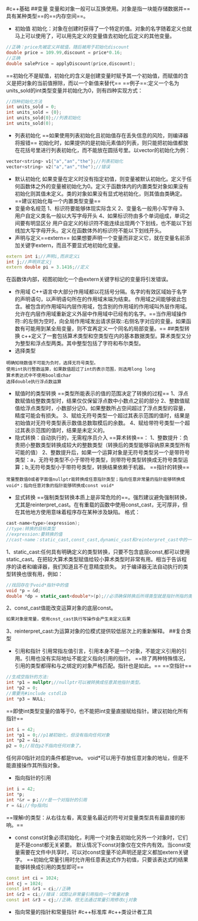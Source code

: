 #c++基础
##变量
变量和对象一般可以互换使用。对象是指一块能存储数据并==具有某种类型==的==内存空间==。
- 初始值
初始化：对象在创建时获得了一个特定的值。对象的名字随着定义也就马上可以使用了，可以用先定义的变量值去初始化后定义的其他变量。
```c++
//正确：price先被定义并赋值，随后被用于初始化discount
double price = 109.99,discount = price*0.16;
//正确
double salePrice = applyDiscount(price,discount);
```
==初始化不是赋值，初始化的含义是创建变量时赋予其一个初始值，而赋值的含义是把对象的当前值擦除，而以一个新值来替代==
==例子==:定义一个名为units_sold的int类型变量并初始化为0，则有四种实现方式：
```c++
//四种初始化方法
int units_sold = 0;
int units_sold = {0};
int units_sold{0};//列表初始化
int units_sold(0);
```
- 列表初始化
==如果使用列表初始化且初始值存在丢失信息的风险，则编译器将报错==
初始化时，如果提供的是初始元素值的列表，则只能把初始值都放在花括号里进行列表初始化，而不能放在圆括号里。以vector的初始化为例：
```c++
vector<string> v1{"a","an","the"};//列表初始化
vector<string> v2("a","an","the");//错误
```
- 默认初始化
如果变量在定义时没有指定初值，则变量被默认初始化。定义于任何函数体之外的变量被初始化为0。定义于函数体内的内置类型对象如果没有初始化则其值未定义。类的对象如果没有显式地初始化，则其值由类确定。
==建议初始化每一个内置类型变量==
- 变量命名规范
1、标识符要能够体现实际含义
2、变量名一般用小写字母
3、用户自定义类名一般以大写字母开头
4、如果标识符由多个单词组成，单词之间要有明显区分
用户自定义的标识符不能连续出现两个下划线，也不能以下划线加大写字母开头。定义在函数体外的标识符不能以下划线开头。
- 声明与定义==extern==
如果想要声明一个变量而非定义它，就在变量名前添加关键字extern，而且不要显式地初始化变量。
```c++
extern int i;//声明i,而非定义i
int j;//声明并定义j
extern double pi = 3.1416;//定义
```
在函数体内部，视图初始化一个由extern关键字标记的变量将引发错误。
- 作用域
C++语言中大部分作用域都以花括号分隔。名字的有效区域始于名字的声明语句，以声明语句所在的作用域末端为结束。
作用域之间能够彼此包含。被包含的作用域叫内层作用域，包含别的作用域的作用域叫外层作用域。允许在内层作用域重新定义外层中作用域中已经有的名字。==当作用域操作符::的左侧为空时，向全局作用域发出请求获取::右侧名字对应的变量。如果函数有可能用到某全局变量，则不宜再定义一个同名的局部变量。==
##类型转换
c++定义了一套包括算术类型和空类型在内的基本数据类型。算术类型又分为整型和浮点型两类。其中整型包括了字符和布尔类型。
- 选择类型
```
明确知晓数值不可能为负时，选择无符号类型。
使用int执行整数运算，如果数值超过了int的表示范围，则选用long long
算术表达式中不使用bool或char
选择double执行浮点数运算
```
- 赋值时的类型转换
==类型所能表示的值的范围决定了转换的过程==
1、浮点数赋值给整数类型时，结果仅仅保留浮点数中小数点之前的部分
2、整数值赋值给浮点类型时，小数部分记0。如果整数所占空间超过了浮点类型的容量，精度可能会有损失。
3、赋给无符号类型一个超过其表示范围的值时，结果是初始值对无符号类型表示数值总数取模后的余数。
4、赋给带符号类型一个超过其表示范围的值时，结果是未定义的。
- 隐式转换：自动执行的，无需程序员介入
==算术转换==：
1、整数提升：负责把小整数类型转换成较大的整数类型（转换后的类型能够容纳原来类型所有可能的值）
2、整数提升后，如果一个运算对象是无符号类型另一个是带符号类型：a，无符号类型不小于带符号类型，则带符号类型转换成无符号类型运算；b,无符号类型小于带符号类型，转换结果依赖于机器。
==指针的转换==
```
常量整数值0或者字面值nullptr能转换成任意指针类型；指向任意非常量的指针能够转换成void*；指向任意对象的指针能够转换成const void*
```
- 显式转换
==强制类型转换本质上是非常危险的==。强烈建议避免强制转换，尤其是reinterpret_cast。在有重载的函数中使用const_cast，无可厚非，但在其他地方使用意味着程序存在某种涉及缺陷。
格式：
```c++
cast-name<type>(expression);
//type:转换的目标类型
//expression:要转换的值
//cast-name：static_cast,const_cast,dynamic_cast和reinterpret_cast中的一种。
```
1、static_cast:任何具有明确定义的类型转换，只要不包含底层const,都可以使用static_cast。在把较大算术类型赋值给较小算术类型时非常有用。相当于告诉程序的读者和编译器，我们知道且不在意精度损失。
对于编译器无法自动执行的类型转换也很有用，例如：
```c++
//找回存在于void*指针中的值
void *p = &d;
double *dp = static_cast<double*>(p);//必须确保转换后所得类型就是指针所指的类型，一旦不符将产生未定义后果。
```
2、const_cast值能改变运算对象的底层const。
```c++
如果对象是常量，使用cnst_cast执行写操作会产生未定义后果
```
3、reinterpret_cast:为运算对象的位模式提供较低层次上的重新解释。
##复合类型
- 引用和指针
引用常指左值引言，引用本身不是一个对象，不能定义引用的引用。引用也没有实际地址不能定义指向引用的指针。
==除了两种特殊情况，引用的类型都得和与之绑定的对象严格匹配。指针也是如此。==
==空指针==
```c++
//生成空指针的方法:
int *p1 = nullptr;//nullptr可以被转换成任意其他指针类型。
int *p2 = 0;
//需要先#include cstdlib
int *p3 = NULL; 
```
==即使int类型变量的值等于0，也不能把int变量直接赋给指针。建议初始化所有指针==
```c++
int i = 42;
int *p1 = 0;//p1被初始化，但没有指向任何对象
int *p2 = &i;
p2 = 0;//现在p2不指向任何对象了。
```
任何非0指针对应的条件都是true。
void*可以用于存放任意对象的地址，但是不能直接操作其所指对象。
- 指向指针的引用
```c++
int i = 42;
int *p;
int *&r = p；//r是一个对指针的引用
r = &i;//令p指向i
```
==理解r的类型：从右往左看，离变量名最近的符号对变量类型具有最直接的影响。==
- const
const对象必须初始化，利用一个对象去初始化另外一个对象时，它们是不是const都无关紧要。
默认情况下const对象仅在文件内有效。当const变量需要在文件中共享时，可以对const变量不论声明还是定义都加extern关键字。
==初始化常量引用时允许用任意表达式作为初值，只要该表达式的结果能够转换成引用的类型即可==
```c++
const int ci = 1024;
int cj = 1024;
const int &r1 = ci;//正确
int &r2 = ci;//错误：试图让非常量引用指向一个常量对象
const int &r3 = cj;//正确，但无法通过常量引用修改cj对象
```
- 指向常量的指针和常量指针
#c++标准库
#c++类设计者工具
